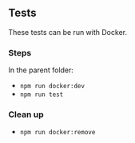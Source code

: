 ## Tests

These tests can be run with Docker.

### Steps

In the parent folder:

- `npm run docker:dev`
- `npm run test`

### Clean up

- `npm run docker:remove`

